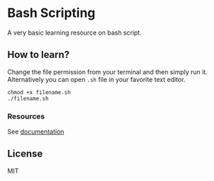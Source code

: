 # Bash Scripting
A very basic learning resource on bash script.

## How to learn?
Change the file permission from your terminal and then simply run it. Alternatively you can open `.sh` file in your favorite text editor.

```shell
chmod +x filename.sh
./filename.sh
```

### Resources

See [documentation](http://www.tldp.org/)

## License
MIT
